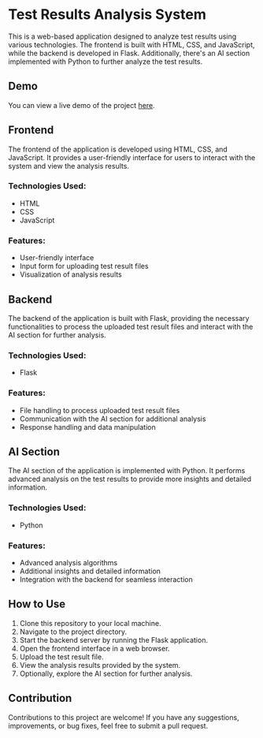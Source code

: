 # Test Results Analysis System

This is a web-based application designed to analyze test results using various technologies. The frontend is built with HTML, CSS, and JavaScript, while the backend is developed in Flask. Additionally, there's an AI section implemented with Python to further analyze the test results.

## Demo

You can view a live demo of the project <a href="https://sarakhosrozadeh.github.io/Analysis-of-test-results/" target="_blank">here</a>.

## Frontend

The frontend of the application is developed using HTML, CSS, and JavaScript. It provides a user-friendly interface for users to interact with the system and view the analysis results.

### Technologies Used:

- HTML
- CSS
- JavaScript

### Features:

- User-friendly interface
- Input form for uploading test result files
- Visualization of analysis results

## Backend

The backend of the application is built with Flask, providing the necessary functionalities to process the uploaded test result files and interact with the AI section for further analysis.

### Technologies Used:

- Flask

### Features:

- File handling to process uploaded test result files
- Communication with the AI section for additional analysis
- Response handling and data manipulation

## AI Section

The AI section of the application is implemented with Python. It performs advanced analysis on the test results to provide more insights and detailed information.

### Technologies Used:

- Python

### Features:

- Advanced analysis algorithms
- Additional insights and detailed information
- Integration with the backend for seamless interaction

## How to Use

1. Clone this repository to your local machine.
2. Navigate to the project directory.
3. Start the backend server by running the Flask application.
4. Open the frontend interface in a web browser.
5. Upload the test result file.
6. View the analysis results provided by the system.
7. Optionally, explore the AI section for further analysis.

## Contribution

Contributions to this project are welcome! If you have any suggestions, improvements, or bug fixes, feel free to submit a pull request.
